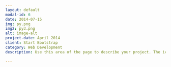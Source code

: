 ```yaml
---
layout: default
modal-id: 6
date: 2014-07-15
img: py.png
img2: py3.png
alt: image-alt
project-date: April 2014
client: Start Bootstrap
category: Web Development
description: Use this area of the page to describe your project. The icon above is part of a free icon set by <a href="https://sellfy.com/p/8Q9P/jV3VZ/">Flat Icons</a>. On their website, you can download their free set with 16 icons, or you can purchase the entire set with 146 icons for only $12!

---
```

